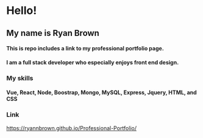 # Hello!

## My name is Ryan Brown

#### This is repo includes a link to my professional portfolio page. 
#### I am a full stack developer who especially enjoys front end design.

### My skills

#### Vue, React, Node, Boostrap, Mongo, MySQL, Express, Jquery, HTML, and CSS

### Link
https://ryannbrown.github.io/Professional-Portfolio/


